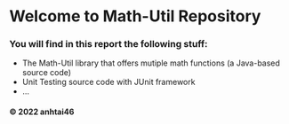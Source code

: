 # Welcome to Math-Util Repository
### You will find in this report the following stuff:
* The Math-Util library that offers mutiple math functions (a Java-based source code)
* Unit Testing source code with JUnit framework
* ...

#### © 2022 anhtai46